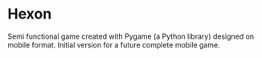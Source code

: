 # Hexon
Semi functional game created with Pygame (a Python library) designed on mobile format.
Initial version for a future complete mobile game.
